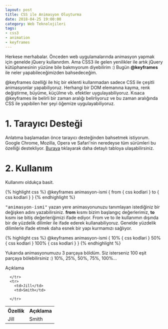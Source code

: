 ```yaml
---
layout: post
title: CSS ile Animasyon Oluşturma
date: 2018-04-25 19:00:00
category: Web Teknolojileri
tags:
- css3
- animation
- keyframes
---
```


Herkese merhabalar. Önceden web uygulamalarında animasyon yapmak için genelde jQuery kullanırdım. Ama CSS3 ile gelen yenilikler ile artık jQuery kütüphanesinin yüzüne bile bakmıyorum diyebilirim :) Bugün <strong>@keyframes</strong> ile neler yapabileceğimizden bahsedeceğim.

@keyframes özelliği ile hiç bir eklenti kullanmadan sadece CSS ile çeşitli animasyonlar yapabiliyoruz. Herhangi bir DOM elemanına kayma, renk değiştirme, büyüme, küçülme vb. efektler uygulayabiliyoruz. Kısaca @keyframes ile belirli bir zaman aralığı belirliyoruz ve bu zaman aralığında CSS ile yapıbilen her şeyi öğemize uygulayabiliyoruz. 

<h1>1. Tarayıcı Desteği</h1>
Anlatıma başlamadan önce tarayıcı desteğinden bahsetmek istiyorum. Google Chrome, Mozilla, Opera ve Safari'nin neredeyse tüm sürümleri bu özelliği destekliyor. <a href="https://www.w3schools.com/cssref/css3_pr_animation-keyframes.asp">Buraya</a> tıklayarak daha detaylı tabloya ulaşabilirsiniz.

<h1>2. Kullanım</h1>

Kullanımı oldukça basit. 

{% highlight css %}
@keyframes animasyon-ismi {
    from {
        css kodlari
    }
    to {
        css kodlari
    }
}
{% endhighlight %}

<kbd>"animasyon-ismi"</kbd> yazan yere animasyonunuzu tanımlayan istediğiniz bir değişken adını yazabilirsiniz. <strong>from</strong> kısmı bizim başlangıç değerlerimiz, <strong>to</strong> kısmı ise bitiş değerleriğimizi ifade ediyor.
From ve to ile kullanımın dışında bir de yüzdelik dilimler ile ifade ederek kullanabiliyoruz. Genelde yüzdelik dilimlerle ifade etmek daha esnek bir yapı kurmamızı sağlıyor. 

{% highlight css %}
@keyframes animasyon-ismi {
    10% {
        css kodlari
    }
    50% {
        css kodlari
    }
    100% {
        css kodlari
    }
}
{% endhighlight %}

Yukarıda animasyonumuzu 3 parçaya böldüm. Siz isterseniz 100 eşit parçaya bölebilirsiniz :) 10%, 25%, 50%, 75%, 100%...

<table class="table table-bordered">
    <tr>
        <th>
            Özellik
        </th>
        <th>Açıklama</th>
    </tr>
    <tr>Açıklama</tr>
    <tr>
        <td>Jill</td>
        <td>Smith</td> 
       
      </tr>
      <tr>
        <td>Jill</td>
        <td>Smith</td> 
       
      </tr>
</table>






